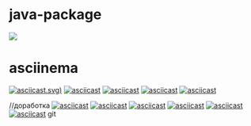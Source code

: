 # java-package
<a href="https://codeclimate.com/github/budars/java-project-61/maintainability"><img src="https://api.codeclimate.com/v1/badges/64e804e39703088497c9/maintainability" /></a>

# asciinema
[![asciicast]({https://asciinema.org/a/dBy10PayLC4gT7tGqoWNu7FHs).svg)]({https://asciinema.org/a/dBy10PayLC4gT7tGqoWNu7FHs})
[![asciicast]({https://asciinema.org/a/HRdOlosnORPgf4Z73IjmS8089})]({https://asciinema.org/a/HRdOlosnORPgf4Z73IjmS8089})
[![asciicast]({https://asciinema.org/a/wozEVGqJqFx5OSu4OFNSOiJml})]({https://asciinema.org/a/wozEVGqJqFx5OSu4OFNSOiJml})
[![asciicast]({https://asciinema.org/a/8nPKY7rF4fJKxQh8tbqjs46q9})]({https://asciinema.org/a/8nPKY7rF4fJKxQh8tbqjs46q9})
[![asciicast]({https://asciinema.org/a/Velj33rIRvJYgHlvbOA8jvFgX})]({https://asciinema.org/a/Velj33rIRvJYgHlvbOA8jvFgX})

//доработка
[![asciicast]({https://asciinema.org/a/oADDkiwaZDVikGZiBo4r35qEB})]({https://asciinema.org/a/oADDkiwaZDVikGZiBo4r35qEB})
[![asciicast]({https://asciinema.org/a/PdVCUbv2CSPvmhr7xhkvi9VCb})]({https://asciinema.org/a/PdVCUbv2CSPvmhr7xhkvi9VCb})
[![asciicast]({https://asciinema.org/a/FYWEdMsY4KzmmhwzlFLZZTUXz})]({https://asciinema.org/a/FYWEdMsY4KzmmhwzlFLZZTUXz})
[![asciicast]({https://asciinema.org/a/41HLETq0Ih4eeKb8AJVfe9D0p})]({https://asciinema.org/a/41HLETq0Ih4eeKb8AJVfe9D0p})
[![asciicast]({https://asciinema.org/a/8X19cC3EAE6CPmPNnkLTFVIhT})]({https://asciinema.org/a/8X19cC3EAE6CPmPNnkLTFVIhT})
[![asciicast]({https://asciinema.org/a/40JIuTXsyFhUuBhTsq1mytr6y})]({https://asciinema.org/a/40JIuTXsyFhUuBhTsq1mytr6y})
git
